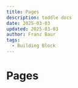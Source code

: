 ```yaml
---
title: Pages
description: toddle docs
date: 2025-03-03
updated: 2025-03-03
author: Franz Baur
tags: 
  - Building Block
---
```


# Pages